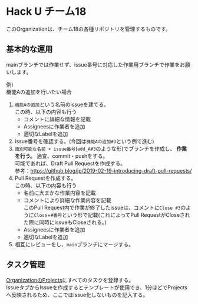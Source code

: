 # Hack U チーム18

このOrganizationは、チーム18の各種リポジトリを管理するものです。

## 基本的な運用

mainブランチでは作業せず、issue番号に対応した作業用ブランチで作業をお願いします。

例)  
機能Aの追加を行いたい場合

1. `機能Aの追加`という名前のissueを建てる。  
この時、以下の内容も行う  
    - コメントに詳細な情報を記載
    - Assigneesに作業者を追加
    - 適切なLabelを追加
1. issue番号を確認する。(今回は`機能Aの追加#3`という例で進む)
1. `識別可能な名前 + issue番号`(`add_A#3`のような形)でブランチを作成し、 **作業を行う。** 適宜、commit・pushをする。  
可能であれば、Draft Pull Requestを作成する。  
参考：https://github.blog/jp/2019-02-19-introducing-draft-pull-requests/
1. Pull Requestを作成する。  
この時、以下の内容も行う  
    - 名前に大まかな作業内容を記載
    - コメントにより詳細な作業内容を記載  
    このPull Request内で作業が終了したissueは、コメントに`Close #3`のように`Close`+`#番号`という形で記載(これによってPull RequestがCloseされた際に同時にissueもCloseされる。)
    - Assigneesに作業者を追加
    - 適切なLabelを追加
1. 相互にレビューをし、`main`ブランチにマージする。

## タスク管理

[OrganizationのProjects](https://github.com/orgs/YHU-team18/projects/1)にすべてのタスクを登録する。  
IssueタブからIssueを作成するとテンプレートが使用でき、1分ほどでProjectsへ反映されるため、ここではIssue化しないものを記入する。
